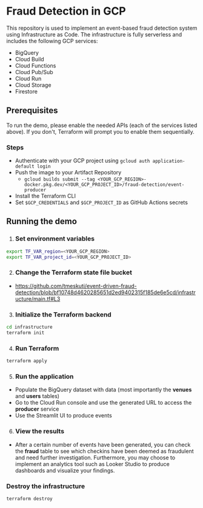 # Fraud Detection in GCP
This repository is used to implement an event-based fraud detection system using Infrastructure as Code. The infrastructure is fully serverless and includes the following GCP services:

- BigQuery
- Cloud Build
- Cloud Functions
- Cloud Pub/Sub
- Cloud Run
- Cloud Storage
- Firestore

## Prerequisites
To run the demo, please enable the needed APIs (each of the services listed above). If you don't, Terraform will prompt you to enable them sequentially.

### Steps
- Authenticate with your GCP project using `gcloud auth application-default login`
- Push the image to your Artifact Repository 
  - `gcloud builds submit --tag <YOUR_GCP_REGION>-docker.pkg.dev/<YOUR_GCP_PROJECT_ID>/fraud-detection/event-producer`
- Install the Terraform CLI
- Set `$GCP_CREDENTIALS` and `$GCP_PROJECT_ID` as GitHub Actions secrets

## Running the demo
1. ### Set environment variables
```bash
export TF_VAR_region=<YOUR_GCP_REGION>
export TF_VAR_project_id=<YOUR_GCP_PROJECT_ID>
```
2. ### Change the Terraform state file bucket 
- https://github.com/tmeskuti/event-driven-fraud-detection/blob/bf10748d4620285651d2ed9402315f185de6e5cd/infrastructure/main.tf#L3

3. ### Initialize the Terraform backend
```bash
cd infrastructure
terraform init
```

4. ### Run Terraform
```bash 
terraform apply
```

5. ### Run the application
- Populate the BigQuery dataset with data (most importantly the **venues** and **users** tables)
- Go to the Cloud Run console and use the generated URL to access the **producer** service
- Use the Streamlit UI to produce events

6. ### View the results
- After a certain number of events have been generated, you can check the **fraud** table to see which checkins have been deemed as fraudulent and need further investigation. Furthermore, you may choose to implement an analytics tool such as Looker Studio to produce dashboards and visualize your findings.

### Destroy the infrastructure
```bash 
terraform destroy
```